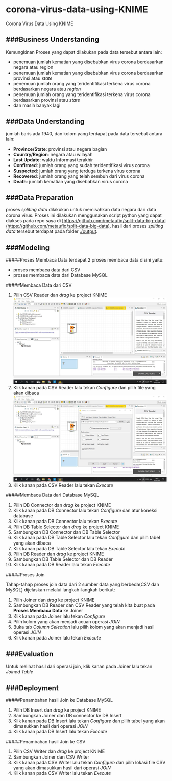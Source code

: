 # corona-virus-data-using-KNIME
Corona Virus Data Using KNIME


###Business Understanding
----------

Kemungkinan Proses yang dapat dilakukan pada data tersebut antara lain:
- penemuan jumlah kematian yang disebabkan virus corona berdasarkan negara atau region
- penemuan jumlah kematian yang disebabkan virus corona berdasarkan provinsi atau *state*
- penemuan jumlah orang yang teridentifikasi terkena virus corona berdasarkan negara atau *region*
- penemuan jumlah orang yang teridentifikasi terkena virus corona berdasarkan provinsi atau *state*
- dan masih banyak lagi 

###Data Understanding
----------

jumlah baris ada 1940, dan kolom yang terdapat pada data tersebut antara lain:
- **Province/State**: provinsi atau negara bagian
- **Country/Region**: negara atau wilayah
- **Last Update**: waktu Informasi terakhir
- **Confirmed**: jumlah orang yang sudah teridentifikasi virus corona
- **Suspected**: jumlah orang yang terduga terkena virus corona
- **Recovered**: jumlah orang yang telah sembuh dari virus corona
- **Death**: jumlah kematian yang disebabkan virus corona

###Data Preparation
----------

proses *spliting data* dilakukan untuk memisahkan data negara dari data corona virus. Proses ini dilakukan menggunakan script python yang dapat diakses pada repo saya di [https://github.com/metaufiq/split-data-big-data](https://github.com/metaufiq/split-data-big-data). hasil dari proses  *spliting data* tersebut terdapat pada folder [./output](https://github.com/metaufiq/split-data-big-data/tree/master/output).

###Modeling
----------

#####Proses Membaca Data
terdapat 2 proses membaca data disini yaitu:
- proses membaca data dari CSV
- proses membaca data dari Database MySQL
  
#####Membaca Data dari CSV
1.  Pilih CSV Reader dan *drag* ke project KNIME
   ![CSV Reader](/documents/1.jpg)
2.  Klik kanan pada CSV Reader lalu tekan *Configure*  dan pilih file yang akan dibaca
   ![CSV Reader](/documents/2.jpg) 
3.  Klik kanan pada CSV Reader lalu tekan *Execute*

#####Membaca Data dari Database MySQL

1. Pilih DB Connector dan *drag* ke project KNIME
2. Klik kanan pada DB Connector lalu tekan *Configure*  dan atur koneksi database
3. Klik kanan pada DB Connector lalu tekan *Execute*
4. Pilih DB Table Selector dan *drag* ke project KNIME
5. Sambungkan DB Connector dan DB Table Selector
6. Klik kanan pada DB Table Selector lalu tekan *Configure*  dan pilih tabel yang akan dibaca
7. Klik kanan pada DB Table Selector lalu tekan *Execute*
8. Pilih DB Reader dan *drag* ke project KNIME
10. Sambungkan DB Table Selector dan DB Reader
11. Klik kanan pada DB Reader lalu tekan *Execute*
    
#####Proses Join

Tahap-tahap proses join data dari 2 sumber data yang berbeda(CSV dan MySQL) dijelaskan melalui langkah-langkah berikut:
1.  Pilih Joiner dan *drag* ke project KNIME
2. Sambungkan DB Reader dan CSV Reader yang telah kita buat pada **Proses Membaca Data** ke Joiner
3. Klik kanan pada Joiner lalu tekan *Configure* 
4. Pilih kolom yang akan menjadi acuan operasi *JOIN*
5. Buka tab *Column Selection* lalu pilih kolom yang akan menjadi hasil operasi *JOIN*
6. Klik kanan pada Joiner lalu tekan *Execute*


###Evaluation
----------
Untuk melihat hasil dari operasi join,  klik kanan pada Joiner lalu tekan *Joined Table* 

###Deployment
----------
#####Penambahan hasil Join ke Database MySQL
1.  Pilih DB Insert dan *drag* ke project KNIME
2. Sambungkan Joiner dan DB connector ke DB Insert
3.  Klik kanan pada DB Insert lalu tekan *Configure*  dan pilih tabel yang akan dimasukkan hasil dari operasi *JOIN*
4.  Klik kanan pada DB Insert lalu tekan *Execute*

#####Penambahan hasil Join ke CSV
1.  Pilih CSV Writer dan *drag* ke project KNIME
2. Sambungkan Joiner dan CSV Writer
3.  Klik kanan pada CSV Writer lalu tekan *Configure*  dan pilih lokasi file CSV  yang akan dimasukkan hasil dari operasi *JOIN*
4.  Klik kanan pada CSV Writer lalu tekan *Execute*